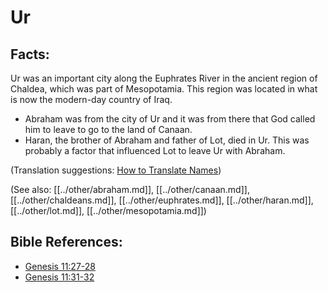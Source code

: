 # Ur #

## Facts: ##

Ur was an important city along the Euphrates River in the ancient region of Chaldea, which was part of Mesopotamia. This region was located in what is now the modern-day country of Iraq.

* Abraham was from the city of Ur and it was from there that God called him to leave to go to the land of Canaan.
* Haran, the brother of Abraham and father of Lot, died in Ur. This was probably a factor that influenced Lot to leave Ur with Abraham.

(Translation suggestions: [How to Translate Names](en/ta-vol1/translate/man/translate-names))

(See also: [[../other/abraham.md]], [[../other/canaan.md]], [[../other/chaldeans.md]], [[../other/euphrates.md]], [[../other/haran.md]], [[../other/lot.md]], [[../other/mesopotamia.md]])

## Bible References: ##

* [Genesis 11:27-28](en/tn/gen/help/11/27)
* [Genesis 11:31-32](en/tn/gen/help/11/31)